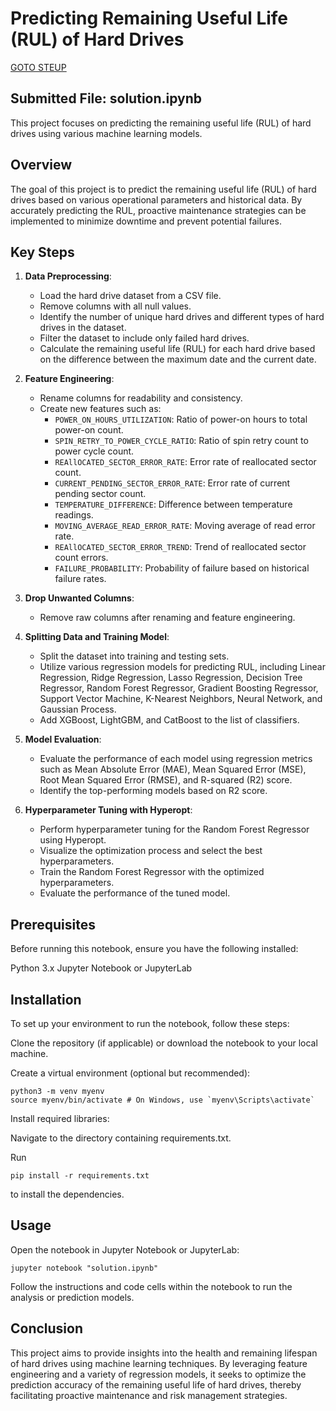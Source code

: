 # Predicting Remaining Useful Life (RUL) of Hard Drives

[GOTO STEUP](#Installation)

## Submitted File: solution.ipynb

This project focuses on predicting the remaining useful life (RUL) of hard drives using various machine learning models.

## Overview

The goal of this project is to predict the remaining useful life (RUL) of hard drives based on various operational parameters and historical data. By accurately predicting the RUL, proactive maintenance strategies can be implemented to minimize downtime and prevent potential failures.

## Key Steps

1. **Data Preprocessing**:
   - Load the hard drive dataset from a CSV file.
   - Remove columns with all null values.
   - Identify the number of unique hard drives and different types of hard drives in the dataset.
   - Filter the dataset to include only failed hard drives.
   - Calculate the remaining useful life (RUL) for each hard drive based on the difference between the maximum date and the current date.

2. **Feature Engineering**:
   - Rename columns for readability and consistency.
   - Create new features such as:
     - `POWER_ON_HOURS_UTILIZATION`: Ratio of power-on hours to total power-on count.
     - `SPIN_RETRY_TO_POWER_CYCLE_RATIO`: Ratio of spin retry count to power cycle count.
     - `REAllOCATED_SECTOR_ERROR_RATE`: Error rate of reallocated sector count.
     - `CURRENT_PENDING_SECTOR_ERROR_RATE`: Error rate of current pending sector count.
     - `TEMPERATURE_DIFFERENCE`: Difference between temperature readings.
     - `MOVING_AVERAGE_READ_ERROR_RATE`: Moving average of read error rate.
     - `REAllOCATED_SECTOR_ERROR_TREND`: Trend of reallocated sector count errors.
     - `FAILURE_PROBABILITY`: Probability of failure based on historical failure rates.

3. **Drop Unwanted Columns**:
   - Remove raw columns after renaming and feature engineering.

4. **Splitting Data and Training Model**:
   - Split the dataset into training and testing sets.
   - Utilize various regression models for predicting RUL, including Linear Regression, Ridge Regression, Lasso Regression, Decision Tree Regressor, Random Forest Regressor, Gradient Boosting Regressor, Support Vector Machine, K-Nearest Neighbors, Neural Network, and Gaussian Process.
   - Add XGBoost, LightGBM, and CatBoost to the list of classifiers.

5. **Model Evaluation**:
   - Evaluate the performance of each model using regression metrics such as Mean Absolute Error (MAE), Mean Squared Error (MSE), Root Mean Squared Error (RMSE), and R-squared (R2) score.
   - Identify the top-performing models based on R2 score.

6. **Hyperparameter Tuning with Hyperopt**:
   - Perform hyperparameter tuning for the Random Forest Regressor using Hyperopt.
   - Visualize the optimization process and select the best hyperparameters.
   - Train the Random Forest Regressor with the optimized hyperparameters.
   - Evaluate the performance of the tuned model.



## Prerequisites
Before running this notebook, ensure you have the following installed:

Python 3.x
Jupyter Notebook or JupyterLab

## Installation

To set up your environment to run the notebook, follow these steps:

Clone the repository (if applicable) or download the notebook to your local machine.

Create a virtual environment (optional but recommended):

```
python3 -m venv myenv
source myenv/bin/activate # On Windows, use `myenv\Scripts\activate`
```
Install required libraries:

Navigate to the directory containing requirements.txt.

Run

```
pip install -r requirements.txt
```
to install the dependencies.

## Usage
Open the notebook in Jupyter Notebook or JupyterLab:

```
jupyter notebook "solution.ipynb"
```

Follow the instructions and code cells within the notebook to run the analysis or prediction models.


## Conclusion

This project aims to provide insights into the health and remaining lifespan of hard drives using machine learning techniques. By leveraging feature engineering and a variety of regression models, it seeks to optimize the prediction accuracy of the remaining useful life of hard drives, thereby facilitating proactive maintenance and risk management strategies.


